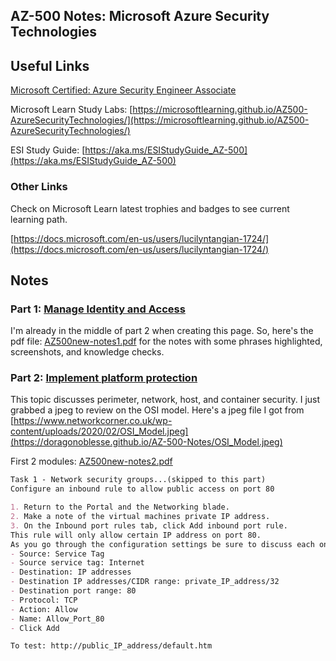 ## AZ-500 Notes: Microsoft Azure Security Technologies

## Useful Links
[Microsoft Certified: Azure Security Engineer Associate](https://docs.microsoft.com/en-us/learn/certifications/azure-security-engineer/)

Microsoft Learn Study Labs: [https://microsoftlearning.github.io/AZ500-AzureSecurityTechnologies/](https://microsoftlearning.github.io/AZ500-AzureSecurityTechnologies/)

ESI Study Guide: [https://aka.ms/ESIStudyGuide_AZ-500](https://aka.ms/ESIStudyGuide_AZ-500)

### Other Links
Check on Microsoft Learn latest trophies and badges to see current learning path.

[https://docs.microsoft.com/en-us/users/lucilyntangian-1724/](https://docs.microsoft.com/en-us/users/lucilyntangian-1724/)

## Notes
### Part 1: [Manage Identity and Access](https://docs.microsoft.com/en-us/learn/paths/manage-identity-access/)

I'm already in the middle of part 2 when creating this page. So, here's the pdf file: [AZ500new-notes1.pdf](AZ500new-notes1.pdf) for the notes with some phrases highlighted, screenshots, and knowledge checks.

### Part 2: [Implement platform protection](https://docs.microsoft.com/en-us/learn/paths/implement-platform-protection/)

This topic discusses perimeter, network, host, and container security. I just grabbed a jpeg to review on the OSI model. Here's a jpeg file I got from [https://www.networkcorner.co.uk/wp-content/uploads/2020/02/OSI_Model.jpeg](https://doragonoblesse.github.io/AZ-500-Notes/OSI_Model.jpeg)

First 2 modules: [AZ500new-notes2.pdf](AZ500new-notes2.pdf)

```markdown
Task 1 - Network security groups...(skipped to this part)
Configure an inbound rule to allow public access on port 80

1. Return to the Portal and the Networking blade.
2. Make a note of the virtual machines private IP address.
3. On the Inbound port rules tab, click Add inbound port rule. 
This rule will only allow certain IP address on port 80. 
As you go through the configuration settings be sure to discuss each one.
- Source: Service Tag
- Source service tag: Internet
- Destination: IP addresses
- Destination IP addresses/CIDR range: private_IP_address/32
- Destination port range: 80
- Protocol: TCP
- Action: Allow
- Name: Allow_Port_80
- Click Add

To test: http://public_IP_address/default.htm
```


